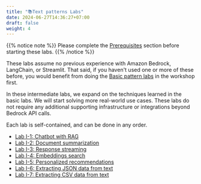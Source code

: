 ```yaml
---
title: "📚Text patterns Labs"
date: 2024-06-27T14:36:27+07:00
draft: false
weight: 4
---
```

{{% notice note %}}
Please complete the [Prerequisites](../2.1-prep/) section before starting these labs.
{{% /notice %}}

These labs assume no previous experience with Amazon Bedrock, LangChain, or Streamlit. That said, if you haven't used one or more of these before, you would benefit from doing the [Basic pattern labs](../2.3-basic/_index.md) in the workshop first.

In these intermediate labs, we expand on the techniques learned in the basic labs. We will start solving more real-world use cases. These labs do not require any additional supporting infrastructure or integrations beyond Bedrock API calls.

Each lab is self-contained, and can be done in any order.

- [Lab I-1: Chatbot with RAG](LabI-1.md)
- [Lab I-2: Document summarization](LabI-2.md)
- [Lab I-3: Response streaming](LabI-3.md)
- [Lab I-4: Embeddings search](LabI-4.md)
- [Lab I-5: Personalized recommendations](LabI-5.md)
- [Lab I-6: Extracting JSON data from text](LabI-6.md)
- [Lab I-7: Extracting CSV data from text](LabI-7.md)